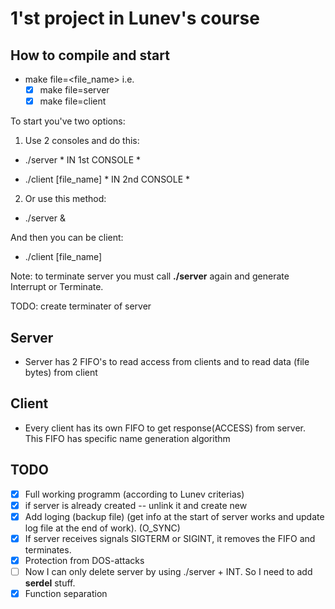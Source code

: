 #  1'st project in Lunev's course

## How to compile and start

* make file=<file_name>
i.e.
    - [X] make file=server
    - [X] make file=client

To start you've two options:

1) Use 2 consoles and do this:

* ./server * IN 1st CONSOLE *

* ./client [file_name] * IN 2nd CONSOLE *

2) Or use this method:

* ./server &

And then you can be client:

* ./client [file_name]

Note: to terminate server you must call __./server__ again and generate Interrupt or Terminate.

TODO: create terminater of server

## Server

* Server has 2 FIFO's to read access from clients and to read data (file bytes) from client


## Client

* Every client has its own FIFO to get response(ACCESS) from server. This FIFO has specific name generation algorithm

## TODO
- [X] Full working programm (according to Lunev criterias)
- [X] if server is already created -- unlink it and create new
- [X] Add loging (backup file) (get info at the start of server works and update log file at the end of work). (O_SYNC)
- [X] If server receives signals SIGTERM or SIGINT, it removes the FIFO and  terminates.
- [X] Protection from DOS-attacks
- [ ] Now I can only delete server by using ./server + INT. So I need to add __serdel__ stuff.
- [X] Function separation
